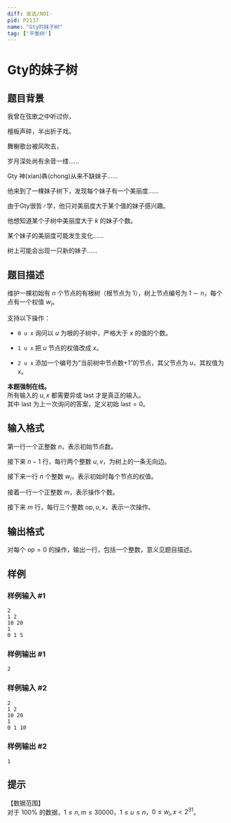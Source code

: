 ```yaml
---
diff: 省选/NOI-
pid: P2137
name: "Gty的妹子树"
tag: ['平衡树']
---
```

# Gty的妹子树
## 题目背景

我曾在弦歌之中听过你，


檀板声碎，半出折子戏。


舞榭歌台被风吹去，


岁月深处尚有余音一缕……



Gty 神(xian)犇(chong)从来不缺妹子……


他来到了一棵妹子树下，发现每个妹子有一个美丽度……


由于Gty很哲♂学，他只对美丽度大于某个值的妹子感兴趣。


他想知道某个子树中美丽度大于 $k$ 的妹子个数。


某个妹子的美丽度可能发生变化……


树上可能会出现一只新的妹子……

## 题目描述

维护一棵初始有 $n$ 个节点的有根树（根节点为 $1$），树上节点编号为 $1 \sim n$，每个点有一个权值 $w_i$。


支持以下操作：

- `0 u x` 询问以 $u$ 为根的子树中，严格大于 $x$ 的值的个数。

- `1 u x`  把 $u$ 节点的权值改成 $x$。

- `2 u x`  添加一个编号为“当前树中节点数+1”的节点，其父节点为 $u$，其权值为 $x$。

**本题强制在线。**   
所有输入的 $u,x$ 都需要异或 $\text{last}$ 才是真正的输入。   
其中 $\text{last}$ 为上一次询问的答案，定义初始 $\text{last} = 0$。
## 输入格式

第一行一个正整数 $n$，表示初始节点数。 

接下来 $n-1$ 行，每行两个整数 $u,v$，为树上的一条无向边。

接下来一行 $n$ 个整数 $w_i$，表示初始时每个节点的权值。

接着一行一个正整数 $m$，表示操作个数。

接下来 $m$ 行，每行三个整数 $\text{op},u,x$，表示一次操作。

## 输出格式

对每个 $\text{op}=0$ 的操作，输出一行，包括一个整数，意义见题目描述。

## 样例

### 样例输入 #1
```
2
1 2
10 20
1
0 1 5

```
### 样例输出 #1
```
2

```
### 样例输入 #2
```
2
1 2
10 20
1
0 1 10

```
### 样例输出 #2
```
1

```
## 提示

【数据范围】  
对于 $100\%$ 的数据，$1\le n,m \le 30000$，$1\le u \le n$，$0 \le w_i,x < 2^{31}$。

